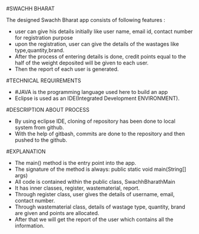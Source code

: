 
#SWACHH BHARAT

  The designed Swachh Bharat app consists of following features :
- user can give his details initially like user name, email id, contact number for registration purpose
- upon the registration, user can give the details of the wastages like type,quantity,brand.
- After the process of entering details is done, credit points equal to the half of the weight deposited will be given to each user.
- Then the report of each user is generated.

#TECHNICAL REQUIREMENTS
- #JAVA is the programming language used here to build an app
- Eclipse is used as an IDE(Integrated Development ENVIRONMENT).

#DESCRIPTION ABOUT PROCESS
- By using eclipse IDE, cloning of repository has been done to local system from github.
- With the help of gitbash, commits are done to the repository and then pushed to the github.

#EXPLANATION
- The main() method is the entry point into the app.
- The signature of the method is always: public static void main(String[] args)
- All code is contained within the public class, SwachhBharathMain
- It has inner classes, register, wastematerial, report.
- Through register class, user gives the details of username, email, contact number.
- Through wastematerial class, details of wastage type, quantity, brand are given and points are allocated.
- After that we will get the report of the user which contains all the information.
